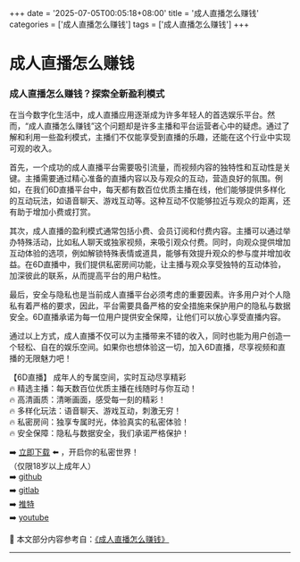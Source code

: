 +++
date = '2025-07-05T00:05:18+08:00'
title = '成人直播怎么赚钱'
categories = ['成人直播怎么赚钱']
tags = ['成人直播怎么赚钱']
+++

# 成人直播怎么赚钱

### 成人直播怎么赚钱？探索全新盈利模式

在当今数字化生活中，成人直播应用逐渐成为许多年轻人的首选娱乐平台。然而，“成人直播怎么赚钱”这个问题却是许多主播和平台运营者心中的疑虑。通过了解和利用一些盈利模式，主播们不仅能享受到直播的乐趣，还能在这个行业中实现可观的收入。

首先，一个成功的成人直播平台需要吸引流量，而视频内容的独特性和互动性是关键。主播需要通过精心准备的直播内容以及与观众的互动，营造良好的氛围。例如，在我们6D直播平台中，每天都有数百位优质主播在线，他们能够提供多样化的互动玩法，如语音聊天、游戏互动等。这种互动不仅能够拉近与观众的距离，还有助于增加小费或打赏。

其次，成人直播的盈利模式通常包括小费、会员订阅和付费内容。主播可以通过举办特殊活动，比如私人聊天或独家视频，来吸引观众付费。同时，向观众提供增加互动体验的选项，例如解锁特殊表情或道具，能够有效提升观众的参与度并增加收益。在6D直播中，我们提供私密房间功能，让主播与观众享受独特的互动体验，加深彼此的联系，从而提高平台的用户粘性。

最后，安全与隐私也是当前成人直播平台必须考虑的重要因素。许多用户对个人隐私有着严格的要求，因此，平台需要具备严格的安全措施来保护用户的隐私与数据安全。6D直播承诺为每一位用户提供安全保障，让他们可以放心享受直播内容。

通过以上方式，成人直播不仅可以为主播带来不错的收入，同时也能为用户创造一个轻松、自在的娱乐空间。如果你也想体验这一切，加入6D直播，尽享视频和直播的无限魅力吧！

【6D直播】
成年人的专属空间，实时互动尽享精彩  
🔥 精选主播：每天数百位优质主播在线随时与你互动！  
🔥 高清画质：清晰画面，感受每一刻的精彩！  
🔥 多样化玩法：语音聊天、游戏互动，刺激无穷！  
🔥 私密房间：独享专属时光，体验真实的私密体验！  
🔥 安全保障：隐私与数据安全，我们承诺严格保护！  

➡️ [立即下载](https://down123.s3.ap-east-1.amazonaws.com/down/down.html?channelCode=blog) ⬅️ ，开启你的私密世界！  
（仅限18岁以上成年人）  
➡️ [github](https://aldult-live.github.io/)  
➡️ [gitlab](https://seo-09598d.gitlab.io/)  
➡️ [推特](https://x.com/wegame33)  
➡️ [youtube](https://www.youtube.com/@6Dlive)


📘 本文部分内容参考自：[《成人直播怎么赚钱》](https://github.com/91seman/91)

---
